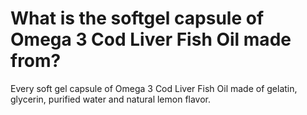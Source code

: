 # What is the softgel capsule of Omega 3 Cod Liver Fish Oil made from?

Every soft gel capsule of Omega 3 Cod Liver Fish Oil made of gelatin, glycerin, purified water and natural lemon flavor.
